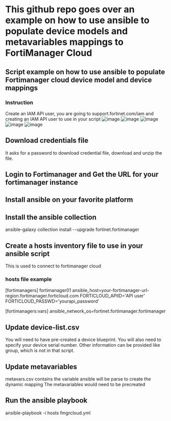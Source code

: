 # This github repo goes over an example on how to use ansible to populate device models and metavariables mappings to FortiManager Cloud

## Script example on how to use ansible to populate Fortimanager cloud device model and device mappings

### Instruction
Create an IAM API user, you are going to support.fortinet.com/iam and creating an IAM API user to use in your script
![image](https://github.com/MikeWissa/ansible-script-add-device-to-fortimanager-cloud/assets/6186228/81e7c6f7-a32f-42bc-83a9-c782f1fdef3a)
![image](https://github.com/MikeWissa/ansible-script-add-device-to-fortimanager-cloud/assets/6186228/032c50be-5709-4796-99b9-e3933370cc35)
![image](https://github.com/MikeWissa/ansible-script-add-device-to-fortimanager-cloud/assets/6186228/26c22f86-35ce-4d75-8136-12f2958546f3)
![image](https://github.com/MikeWissa/ansible-script-add-device-to-fortimanager-cloud/assets/6186228/70607d7e-1a45-4b7c-bc37-a22f87030014)
![image](https://github.com/MikeWissa/ansible-script-add-device-to-fortimanager-cloud/assets/6186228/eaf31e8a-ec81-465b-ac0f-1403ce350b1c)

## Download credentials file
It asks for a password to download credential file, download and unzip the file.

## Login to Fortimanager and Get the URL for your fortimanager instance

## Install ansible on your favorite platform

## Install the ansible collection
ansible-galaxy collection install --upgrade fortinet.fortimanager

## Create a hosts inventory file to use in your ansible script 
This is used to connect to fortimanager cloud
### hosts file example
[fortimanagers]
fortimanager01 ansible_host=your-fortimanager-url-region.fortimanager.forticloud.com FORTICLOUD_APIID='API user'  FORTICLOUD_PASSWD='yourapi_password'

[fortimanagers:vars]
ansible_network_os=fortinet.fortimanager.fortimanager

## Update device-list.csv
You will need to have pre-created a device blueprint.
You will also need to specify your device serial number.
Other information can be provided like group, which is not in that script.

## Update metavariables
metavars.csv contains the variable ansible will be parse to create the dynamic mapping
The metavariables would need to be precreated

## Run the ansible playbook
ansible-playbook -i hosts fmgrcloud.yml
